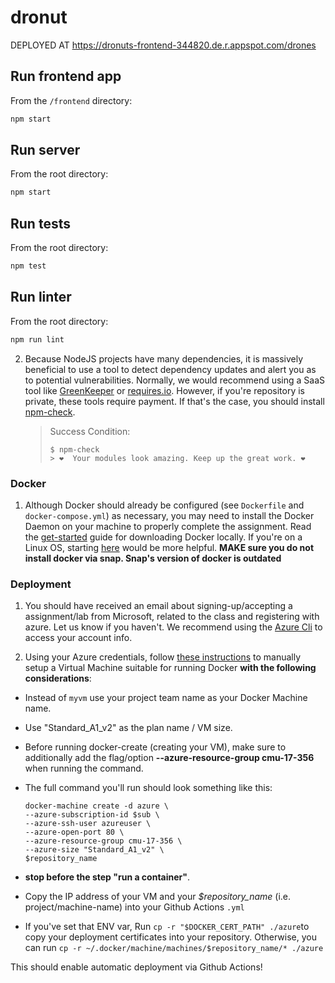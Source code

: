# dronut

DEPLOYED AT https://dronuts-frontend-344820.de.r.appspot.com/drones

## Run frontend app

From the `/frontend` directory:
```bash
npm start
```

## Run server

From the root directory:

```bash
npm start
```

## Run tests

From the root directory:

```bash
npm test
```

## Run linter

From the root directory:

```bash
npm run lint
```

2. Because NodeJS projects have many dependencies, it is massively beneficial to
use a tool to detect dependency updates and alert you as to potential
vulnerabilities. Normally, we would recommend using a SaaS tool like
[GreenKeeper](https://greenkeeper.io/) or [requires.io](https://requires.io/).
However, if you're repository is private, these tools require payment. If
that's the case, you should install [npm-check](https://www.npmjs.com/package/npm-check).

   > Success Condition:
   >
   > ```
   > $ npm-check
   > > ❤️  Your modules look amazing. Keep up the great work. ❤️
   > ```

### Docker

1. Although Docker should already be configured (see `Dockerfile` and `docker-compose.yml`) as
necessary, you may need to install the Docker Daemon on your machine to properly
complete the assignment. Read the [get-started](https://www.docker.com/get-started) guide for downloading Docker
locally. If you're on a Linux OS, starting [here](https://docs.docker.com/machine/install-machine/) would be more helpful.
**MAKE sure you do not install docker via snap. Snap's version of docker is outdated**

### Deployment

1. You should have received an email about signing-up/accepting a assignment/lab
from Microsoft, related to the class and registering with azure. Let us know
if you haven't. We recommend using the [Azure Cli](https://docs.microsoft.com/en-us/cli/azure/authenticate-azure-cli?view=azure-cli-latest)
to access your account info.

2. Using your Azure credentials, follow [these instructions](https://docs.microsoft.com/en-us/azure/virtual-machines/linux/docker-machine) to manually
setup a Virtual Machine suitable for running Docker **with the following considerations**:

* Instead of `myvm` use your project team name as your Docker Machine name.
* Use "Standard_A1_v2" as the plan name / VM size.
* Before running docker-create (creating your VM), make sure to additionally
  add the flag/option **--azure-resource-group cmu-17-356** when running the command.
* The full command you'll run should look something like this:

    ```shell
    docker-machine create -d azure \
    --azure-subscription-id $sub \
    --azure-ssh-user azureuser \
    --azure-open-port 80 \
    --azure-resource-group cmu-17-356 \
    --azure-size "Standard_A1_v2" \
    $repository_name
     ```

* **stop before the step "run a container"**.
* Copy the IP address of your VM and your *$repository_name* (i.e. project/machine-name) into your Github Actions `.yml`
* If you've set that ENV var, Run `cp -r "$DOCKER_CERT_PATH" ./azure`to copy your deployment certificates
  into your repository. Otherwise, you can run `cp -r ~/.docker/machine/machines/$repository_name/* ./azure`

This should enable automatic deployment via Github Actions!
